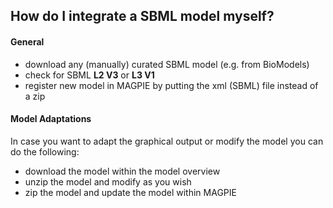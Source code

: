 ## How do I integrate a SBML model myself?

#### General
* download any (manually) curated SBML model (e.g. from BioModels)
* check for SBML **L2 V3** or **L3 V1**
* register new model in MAGPIE by putting the xml (SBML) file instead of a zip

#### Model Adaptations
In case you want to adapt the graphical output or
modify the model you can do the following:
* download the model within the model overview
* unzip the model and modify as you wish
* zip the model and update the model within MAGPIE
